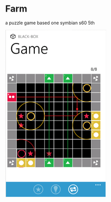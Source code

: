 # Farm
a puzzle game based one symbian s60 5th

![screenshots](https://github.com/sunjinbo/Black-Box/blob/master/Blackbox/Docs/1.png)
